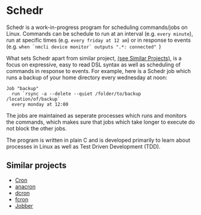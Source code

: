 # Schedr
Schedr is a work-in-progress program for scheduling commands/jobs on Linux. Commands can be schedule to run at an interval (e.g. `every minute`), run at specific times (e.g. `every friday at 12 am`) or in response to events (e.g. ``when `nmcli device monitor` outputs ".*: connected" ``)

What sets Schedr apart from similar project, [(see Similar Projects)](#similar-projects), is a focus on expressive, easy to read DSL syntax as well as scheduling of commands in response to events. For example, here is a Schedr job which runs a backup of your home directory every wednesday at noon:

```
Job "backup"
  run `rsync -a --delete --quiet /folder/to/backup /location/of/backup`
  every monday at 12:00
```

The jobs are maintained as seperate processes which runs and monitors the commands, which makes sure that jobs which take longer to execute do not block the other jobs.

The program is written in plain C and is developed primarily to learn about processes in Linux as well as Test Driven Development (TDD).

## Similar projects
- [Cron](https://en.wikipedia.org/wiki/Cron)
- [anacron](http://anacron.sourceforge.net/)
- [dcron](https://github.com/dubiousjim/dcron)
- [fcron](http://fcron.free.fr/)
- [Jobber](https://github.com/dshearer/jobber)
